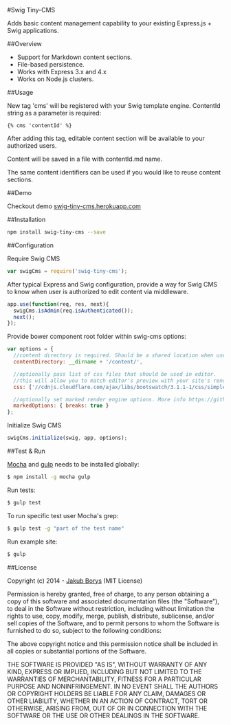#Swig Tiny-CMS

Adds basic content management capability to your existing Express.js + Swig applications.

##Overview

- Support for Markdown content sections.
- File-based persistence.
- Works with Express 3.x and 4.x
- Works on Node.js clusters.

##Usage

New tag 'cms' will be registered with your Swig template engine. ContentId string as a parameter is required:

```swig
{% cms 'contentId' %}
```

After adding this tag, editable content section will be available to your authorized users.

Content will be saved in a file with contentId.md name.

The same content identifiers can be used if you would like to reuse content sections.

##Demo

Checkout demo [swig-tiny-cms.herokuapp.com](http://swig-tiny-cms.herokuapp.com)

##Installation

```sh
npm install swig-tiny-cms --save
```

##Configuration

Require Swig CMS
```js
var swigCms = require('swig-tiny-cms');
```

After typical Express and Swig configuration, provide a way for Swig CMS to know when user is authorized to edit content via middleware.

```js
app.use(function(req, res, next){
  swigCms.isAdmin(req.isAuthenticated());
  next();
});
```

Provide bower component root folder within swig-cms options:

```js
var options = {
  //content directory is required. Should be a shared location when used in a clustered environment.
  contentDirectory: __dirname + '/content/',

  //optionally pass list of css files that should be used in editor.
  //this will allow you to match editor's preview with your site's rendering.
  css: ['//cdnjs.cloudflare.com/ajax/libs/bootswatch/3.1.1-1/css/simplex/bootstrap.min.css'],

  //optionally set marked render engine options. More info https://github.com/chjj/marked
  markedOptions: { breaks: true }
};
```

Initialize Swig CMS

```js
swigCms.initialize(swig, app, options);
```


##Test & Run

[Mocha](http://visionmedia.github.io/mocha/) and [gulp](http://gulpjs.com/) needs to be installed globally:

```sh
$ npm install -g mocha gulp
```

Run tests:

```sh
$ gulp test
```

To run specific test user Mocha's grep:

```sh
$ gulp test -g "part of the test name"
```

Run example site:

```sh
$ gulp
```

##License

Copyright (c) 2014 - [Jakub Borys](https://github.com/kooba/) (MIT License)

Permission is hereby granted, free of charge, to any person obtaining a copy
of this software and associated documentation files (the "Software"), to deal
in the Software without restriction, including without limitation the rights
to use, copy, modify, merge, publish, distribute, sublicense, and/or sell
copies of the Software, and to permit persons to whom the Software is
furnished to do so, subject to the following conditions:

The above copyright notice and this permission notice shall be included in
all copies or substantial portions of the Software.

THE SOFTWARE IS PROVIDED "AS IS", WITHOUT WARRANTY OF ANY KIND, EXPRESS OR
IMPLIED, INCLUDING BUT NOT LIMITED TO THE WARRANTIES OF MERCHANTABILITY,
FITNESS FOR A PARTICULAR PURPOSE AND NONINFRINGEMENT. IN NO EVENT SHALL THE
AUTHORS OR COPYRIGHT HOLDERS BE LIABLE FOR ANY CLAIM, DAMAGES OR OTHER
LIABILITY, WHETHER IN AN ACTION OF CONTRACT, TORT OR OTHERWISE, ARISING FROM,
OUT OF OR IN CONNECTION WITH THE SOFTWARE OR THE USE OR OTHER DEALINGS IN
THE SOFTWARE.
